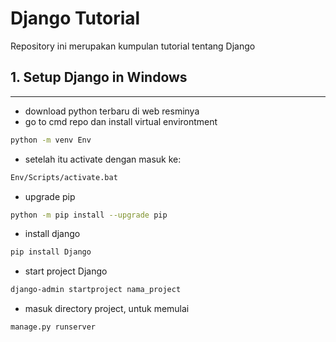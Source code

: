# Django Tutorial
Repository ini merupakan kumpulan tutorial tentang Django

## 1. Setup Django in Windows
<hr>

- download python terbaru di web resminya
- go to cmd repo dan install virtual environtment
```bash
python -m venv Env
```
- setelah itu activate dengan masuk ke:
```bash
Env/Scripts/activate.bat
```
- upgrade pip
```bash
python -m pip install --upgrade pip
```
- install django
```bash
pip install Django
```
- start project Django
```bash
django-admin startproject nama_project
```
- masuk directory project, untuk memulai 
```bash 
manage.py runserver
```

